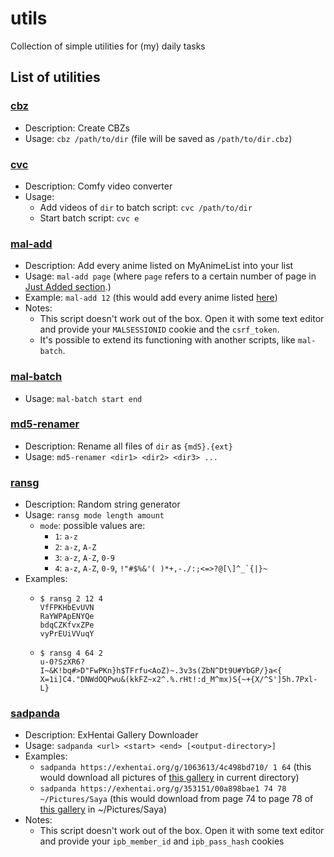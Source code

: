 # utils

Collection of simple utilities for (my) daily tasks

## List of utilities

### [cbz](https://raw.githubusercontent.com/nxnev/utils/master/bin/cbz)
- Description: Create CBZs
- Usage: `cbz /path/to/dir` (file will be saved as `/path/to/dir.cbz`)

### [cvc](https://raw.githubusercontent.com/nxnev/utils/master/bin/cvc)
- Description: Comfy video converter
- Usage:
  - Add videos of `dir` to batch script: `cvc /path/to/dir`
  - Start batch script: `cvc e`

### [mal-add](https://raw.githubusercontent.com/nxnev/utils/master/bin/mal-add)
- Description: Add every anime listed on MyAnimeList into your list
- Usage: `mal-add page` (where `page` refers to a certain number of page in [Just Added section](https://myanimelist.net/anime.php?o=9&c%5B0%5D=a&c%5B1%5D=d&cv=2&w=1).)
- Example: `mal-add 12` (this would add every anime listed [here](https://myanimelist.net/anime.php?o=9&c[0]=a&c[1]=d&cv=2&w=1&show=550))
- Notes:
  - This script doesn't work out of the box. Open it with some text editor and provide your `MALSESSIONID` cookie and the `csrf_token`.
  - It's possible to extend its functioning with another scripts, like `mal-batch`.

### [mal-batch](https://raw.githubusercontent.com/nxnev/utils/master/bin/mal-batch)
- Usage: `mal-batch start end`

### [md5-renamer](https://raw.githubusercontent.com/nxnev/utils/master/bin/md5-renamer)
- Description: Rename all files of `dir` as `{md5}.{ext}`
- Usage: `md5-renamer <dir1> <dir2> <dir3> ...`

### [ransg](https://raw.githubusercontent.com/nxnev/utils/master/bin/ransg)
- Description: Random string generator
- Usage: `ransg mode length amount`
  - `mode`: possible values are:
    - `1`: `a-z`
    - `2`: `a-z`, `A-Z`
    - `3`: `a-z`, `A-Z`, `0-9`
    - `4`: `a-z`, `A-Z`, `0-9`, ``!"#$%&'( )*+,-./:;<=>?@[\]^_`{|}~``
- Examples:
  - ```
    $ ransg 2 12 4
    VfFPKHbEvUVN
    RaYWPApENYQe
    bdqCZKfvxZPe
    vyPrEUiVVuqY
    ```
  - ```
    $ ransg 4 64 2
    u-0?SzXR6?I~&K!bq#>D"FwPKn}h$TFrfu<AoZ)~.3v3s(ZbN^Dt9U#YbGP/}a<{
    X=1i]C4."DNWdOQPwu&(kkFZ~x2^.%.rHt!:d_M^mx)S{~+{X/^S']5h.7Pxl-L}
    ```
### [sadpanda](https://raw.githubusercontent.com/nxnev/utils/master/bin/sadpanda)
- Description: ExHentai Gallery Downloader
- Usage: `sadpanda <url> <start> <end> [<output-directory>]`
- Examples:
  - `sadpanda https://exhentai.org/g/1063613/4c498bd710/ 1 64` (this would download all pictures of [this gallery](https://exhentai.org/g/1063613/4c498bd710) in current directory)
  - `sadpanda https://exhentai.org/g/353151/00a898bae1 74 78 ~/Pictures/Saya` (this would download from page 74 to page 78 of [this gallery](https://exhentai.org/g/353151/00a898bae1) in ~/Pictures/Saya)
- Notes:
  - This script doesn't work out of the box. Open it with some text editor and provide your `ipb_member_id` and `ipb_pass_hash` cookies
